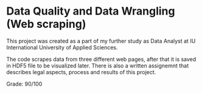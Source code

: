 # Data Quality and Data Wrangling (Web scraping)

This project was created as a part of my further study as Data Analyst at IU International University of Applied Sciences.

The code scrapes data from three different web pages, after that it is saved in HDF5 file to be visualized later. There is also a written assignemnt that describes legal aspects, process and results of this project.

Grade: 90/100
